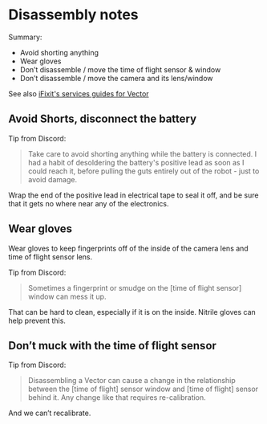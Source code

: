 # Disassembly notes

Summary:

* Avoid shorting anything
* Wear gloves
* Don’t disassemble / move the time of flight sensor & window
* Don’t disassemble / move the camera and its lens/window

See also [iFixit's services guides for Vector](https://www.ifixit.com/Device/Anki_Vector)

## Avoid Shorts, disconnect the battery

Tip from Discord:

> Take care to avoid shorting anything while the battery is connected.  I had a habit of desoldering the battery's positive lead as soon as I could reach it, before pulling the guts entirely out of the robot - just to avoid damage.

Wrap the end of the positive lead in electrical tape to seal it off, and   be sure that it gets no where near any of the electronics.

## Wear gloves 

Wear gloves to keep fingerprints off of the inside of the camera lens and time of flight sensor lens.

Tip from Discord:

> Sometimes a fingerprint or smudge on the [time of flight sensor] window can mess it up. 

That can be hard to clean, especially if it is on the inside. Nitrile gloves can help prevent this.

## Don’t muck with the time of flight sensor

Tip from Discord:

> Disassembling a Vector can cause a change in the relationship between the [time of flight] sensor window and [time of flight] sensor behind it.  Any change like that requires re-calibration.

And we can’t recalibrate.

